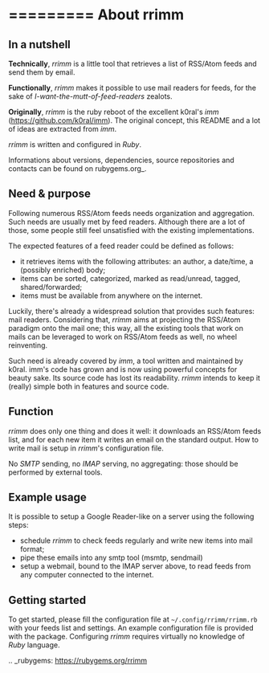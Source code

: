 =========
About rrimm
=========

In a nutshell
-------------

**Technically**, *rrimm* is a little tool that retrieves a list of RSS/Atom feeds and send them by email.

**Functionally**, *rrimm* makes it possible to use mail readers for feeds, for the sake of *I-want-the-mutt-of-feed-readers* zealots.

**Originally**, *rrimm* is the ruby reboot of the excellent k0ral's *imm* (https://github.com/k0ral/imm).
The original concept, this README and a lot of ideas are extracted from *imm*. 

*rrimm* is written and configured in *Ruby*.

Informations about versions, dependencies, source repositories and contacts can be found on rubygems.org_.


Need & purpose
--------------

Following numerous RSS/Atom feeds needs organization and aggregation.
Such needs are usually met by feed readers.
Although there are a lot of those, some people still feel unsatisfied with the existing implementations.

The expected features of a feed reader could be defined as follows:

- it retrieves items with the following attributes: an author, a date/time, a (possibly enriched) body;
- items can be sorted, categorized, marked as read/unread, tagged, shared/forwarded;
- items must be available from anywhere on the internet.

Luckily, there's already a widespread solution that provides such features: mail readers.
Considering that, *rrimm* aims at projecting the RSS/Atom paradigm onto the mail one; this way, all the existing tools that work on mails can be leveraged to work on RSS/Atom feeds as well, no wheel reinventing.

Such need is already covered by *imm*, a tool written and maintained by k0ral.
imm's code has grown and is now using powerful concepts for beauty sake. Its source code has lost its readability.
*rrimm* intends to keep it (really) simple both in features and source code.


Function
--------

*rrimm* does only one thing and does it well: it downloads an RSS/Atom feeds list, and for each new item it writes an email on the standard output. How to write mail is setup in *rrimm*'s configuration file.

No *SMTP* sending, no *IMAP* serving, no aggregating: those should be performed by external tools.


Example usage
-------------

It is possible to setup a Google Reader-like on a server using the following steps:

- schedule *rrimm* to check feeds regularly and write new items into mail format;
- pipe these emails into any smtp tool (msmtp, sendmail)
- setup a webmail, bound to the IMAP server above, to read feeds from any computer connected to the internet.


Getting started
---------------

To get started, please fill the configuration file at ``~/.config/rrimm/rrimm.rb`` with your feeds list and settings. An example configuration file is provided with the package. Configuring *rrimm* requires virtually no knowledge of *Ruby* language.


.. _rubygems: https://rubygems.org/rrimm
